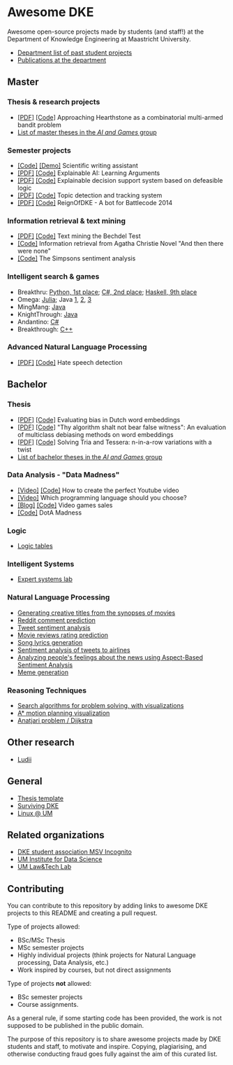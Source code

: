 # Awesome DKE

Awesome open-source projects made by students (and staff!) at the Department of Knowledge Engineering at Maastricht University. 

- [Department list of past student projects](https://project.dke.maastrichtuniversity.nl/studentprojects/)
- [Publications at the department](https://academic.microsoft.com/search?q=maastricht%20university%20artificial%20intelligence%20computer%20science&qe=%40%40%40And(And(Composite(AA.AfN%3D%3D%27maastricht%20university%27)%2CComposite(F.FN%3D%3D%27artificial%20intelligence%27))%2CComposite(F.FN%3D%3D%27computer%20science%27))&f=&orderBy=1)

## Master

### Thesis & research projects

- [[PDF]](https://raw.githubusercontent.com/antonvalkenberg/ThesisCodeHSCMAB/master/Approaching_Hearthstone_as_a_Combinatorial_Multi_Armed_Bandit_Problem.pdf) 
  [[Code]](https://github.com/antonvalkenberg/ThesisCodeHSCMAB) 
  Approaching Hearthstone as a combinatorial multi-armed bandit problem
- [List of master theses in the _AI and Games_ group](https://project.dke.maastrichtuniversity.nl/games/listMsc.htm)

### Semester projects

- [[Code]](https://github.com/arthurhaas/um_2021_group11_writingassistant)
  [[Demo]](http://writingassistant.ml)
  Scientific writing assistant
- [[PDF]](https://github.com/learning-arguments/learning-arguments/raw/main/Report.pdf)
  [[Code]](https://github.com/learning-arguments/learning-arguments)
  Explainable AI: Learning Arguments
- [[PDF]](https://github.com/explainable-reasoning/explainable-reasoning.github.io/raw/main/report.pdf)
  [[Code]](https://github.com/explainable-reasoning)
  Explainable decision support system based on defeasible logic
- [[PDF]](https://project.dke.maastrichtuniversity.nl/studentprojects/wp-content/uploads/2016/07/Final-Report-Topic-Detection-and-Tracking-System-Group-5.pdf) 
  [[Code]](https://github.com/Runner-Runner/dke-topictracking)
  Topic detection and tracking system 
- [[PDF]](https://github.com/fabian-braun/reignOfDke/blob/master/project_report.pdf) 
  [[Code]](https://github.com/fabian-braun/reignOfDke)
  ReignOfDKE - A bot for Battlecode 2014 

### Information retrieval & text mining

- [[PDF]](https://www.dropbox.com/s/96czpl7e5xerhtp/IRTM_project_report.pdf?dl=0)
  [[Code]](https://github.com/bghorvath/TextMiningTheBechdelTest)
  Text mining the Bechdel Test
- [[Code]](https://github.com/omendram/text-mining)
  Information retrieval from Agatha Christie Novel "And then there were none"
- [[Code]](https://github.com/CamielK/simpsons-text-mining)
  The Simpsons sentiment analysis

### Intelligent search & games

- Breakthru: 
  [Python, 1st place](https://github.com/zkeal/BBoardGame); 
  [C#, 2nd place](https://github.com/DavidSchimmel/BreakThruAI); 
  [Haskell, 9th place](https://github.com/davidpomerenke/breakthru)
- Omega: 
  [Julia](https://github.com/HansBambel/Omega); 
  Java 
  [1](https://github.com/Brechard/Omega), 
  [2](https://github.com/CamielK/ISG_Omega_Game_AI), 
  [3](https://github.com/gpatsiaouras/Omega)
- MingMang: [Java](https://github.com/colinschepers)
- KnightThrough: [Java](https://github.com/fabian-braun/KnightThroughBot)
- Andantino: [C#](https://github.com/IsmailAlaouiAbdellaoui/Andantino-Search)
- Breakthrough: [C++](https://github.com/DennisSoemers/SerPrunesALot)

### Advanced Natural Language Processing

- [[PDF]](https://github.com/davidpomerenke/HS-Detection-Project/raw/main/report.pdf)
  [[Code]](https://github.com/carstengieshoff/HS-Detection-Project)
  Hate speech detection

## Bachelor

### Thesis

- [[PDF]](https://arxiv.org/pdf/2011.00244)
  [[Code]](https://github.com/Noixas/Official-Evaluating-Bias-In-Dutch)
  Evaluating bias in Dutch word embeddings 
- [[PDF]](https://arxiv.org/abs/2010.16228) 
  [[Code]](https://github.com/thaleaschlender/An-Evaluation-of-Multiclass-Debiasing-Methods-on-Word-Embeddings)
  "Thy algorithm shalt not bear false witness": An evaluation of multiclass debiasing methods on word embeddings
- [[PDF]](https://github.com/snofi/BoardGame/blob/master/Final%20Thesis%20Lillian%20-%20Solving%20Tria%20and%20Tessera.pdf) 
  [[Code]](https://github.com/Parthhhhh/pentor1s) Solving Tria and Tessera: n-in-a-row variations with a twist 
- [List of bachelor theses in the _AI and Games_ group](https://project.dke.maastrichtuniversity.nl/games/listBsc.htm)

### Data Analysis - "Data Madness"

- [[Video]](https://www.facebook.com/watch/?v=150310216341349)
  [[Code]](https://github.com/arthurhaas/UM_datamadness)
  How to create the perfect Youtube video
- [[Video]](https://www.youtube.com/watch?v=2rByTMRnfQU)
  Which programming language should you choose?
- [[Blog]](https://rodrigochavez.dev/data-madness-video-games-sales-2019/)
  [[Code]](https://github.com/Noixas/DataMadness-2020-Video-Games-Sales-2019)
  Video games sales
- [[Code]](https://github.com/antonwnk/DotA-Madness-DKE-DA-Assignment)
  DotA Madness

### Logic

- [Logic tables](https://github.com/msvincognito/logic-tables.jl)

### Intelligent Systems

- [Expert systems lab](https://github.com/kodymoodley/expertsystemslab)

### Natural Language Processing

- [Generating creative titles from the synopses of movies](https://github.com/AlbertNegura/CATS)
- [Reddit comment prediction](https://github.com/Abeldewit/RCP)
- [Tweet sentiment analysis](https://github.com/thebot002/Tweet-Sentiment-Analysis)
- [Movie reviews rating prediction](https://github.com/pietro99/nlp_project)
- [Song lyrics generation](https://github.com/ericrisbakk/mu-nlp-generate)
- [Sentiment analysis of tweets to airlines](https://github.com/rhysits/SentimentAnalysis)
- [Analyzing people's feelings about the news using Aspect-Based Sentiment Analysis](https://gitlab.com/p-skaisgiris/ina)
- [Meme generation](https://github.com/WalterSimoncini/memegen)

### Reasoning Techniques

- [Search algorithms for problem solving, with visualizations](https://github.com/davidpomerenke/elm-problem-solving)
- [A* motion planning visualization](https://github.com/AlbertNegura/PathfinderVisualizer)
- [Anatjari problem / Dijkstra](https://github.com/Seeeeeyo/Djikstra)


## Other research
- [Ludii](https://ludii.games/)

## General

- [Thesis template](https://github.com/msvincognito/maastricht-university-thesis-template)
- [Surviving DKE](https://github.com/msvincognito/survivingdke)
- [Linux @ UM](https://github.com/msvincognito/um-linux)

## Related organizations

- [DKE student association MSV Incognito](https://github.com/msvincognito)
- [UM Institute for Data Science](https://github.com/MaastrichtU-IDS)
- [UM Law&Tech Lab](https://github.com/maastrichtlawtech)

## Contributing

You can contribute to this repository by adding links to awesome DKE projects to this README and creating a pull request.

Type of projects allowed:
- BSc/MSc Thesis
- MSc semester projects
- Highly individual projects (think projects for Natural Language processing, Data Analysis, etc.)
- Work inspired by courses, but not direct assignments

Type of projects **not** allowed:
- BSc semester projects
- Course assignments.

As a general rule, if some starting code has been provided, the work is not supposed to be published in the public domain. 

The purpose of this repository is to share awesome projects made by DKE students and staff, to motivate and inspire. Copying, plagiarising, and otherwise conducting fraud goes fully against the aim of this curated list. 
